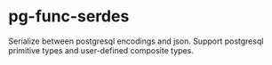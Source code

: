 # pg-func-serdes

Serialize between postgresql encodings and json. Support postgresql primitive types and user-defined composite types.
